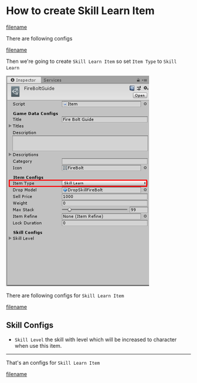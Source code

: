 # How to create Skill Learn Item

[filename](game-data/_item-create-scriptable-object.md ':include')

There are following configs

[filename](game-data/_game-data-generic-config.md ':include')

Then we're going to create `Skill Learn Item` so set `Item Type` to `Skill Learn`

![](../images/items/003-13.png)

There are following configs for `Skill Learn Item`

[filename](game-data/_item-generic-config.md ':include')

## Skill Configs

- `Skill Level` the skill with level which will be increased to character when use this item.

* * *

That's an configs for `Skill Learn Item`

[filename](game-data/_game-data-put-to-database.md ':include')